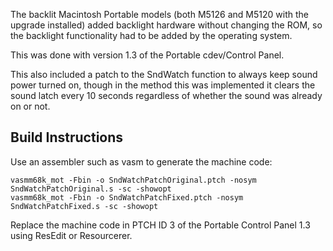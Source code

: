 The backlit Macintosh Portable models (both M5126 and M5120 with the upgrade installed) added backlight hardware without changing the ROM, so the backlight functionality had to be added by the operating system.

This was done with version 1.3 of the Portable cdev/Control Panel.

This also included a patch to the SndWatch function to always keep sound power turned on, though in the method this was implemented it clears the sound latch every 10 seconds regardless of whether the sound was already on or not.

## Build Instructions

Use an assembler such as vasm to generate the machine code:
```
vasmm68k_mot -Fbin -o SndWatchPatchOriginal.ptch -nosym SndWatchPatchOriginal.s -sc -showopt
vasmm68k_mot -Fbin -o SndWatchPatchFixed.ptch -nosym SndWatchPatchFixed.s -sc -showopt
```

Replace the machine code in PTCH ID 3 of the Portable Control Panel 1.3 using ResEdit or Resourcerer.
